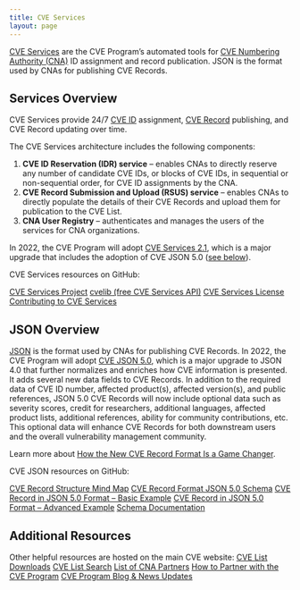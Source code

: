 ```yaml
---
title: CVE Services
layout: page
---
```


[CVE Services](https://github.com/CVEProject/cve-services) are the CVE Program’s automated tools for [CVE Numbering Authority (CNA)](https://www.cve.org/ProgramOrganization/CNAs) ID assignment and record publication. JSON is the format used by CNAs for publishing CVE Records.

## Services Overview

CVE Services provide 24/7 [CVE ID](https://www.cve.org/ResourcesSupport/Glossary?activeTerm=glossaryCVEID) assignment, [CVE Record](https://www.cve.org/ResourcesSupport/Glossary?activeTerm=glossaryRecord) publishing, and CVE Record updating over time.

The CVE Services architecture includes the following components: 

<ol>
  <li><strong>CVE ID Reservation (IDR) service</strong> – enables CNAs to directly reserve any number of candidate CVE IDs, or blocks of CVE IDs, in sequential or non-sequential order, for CVE ID assignments by the CNA.</li>
  <li><strong>CVE Record Submission and Upload (RSUS) service</strong> – enables CNAs to directly populate the details of their CVE Records and upload them for publication to the CVE List.</li>
  <li><strong>CNA User Registry</strong> – authenticates and manages the users of the services for CNA organizations.</li>
</ol>
  
In 2022, the CVE Program will adopt [CVE Services 2.1](https://github.com/CVEProject/cve-services#project), which is a major upgrade that includes the adoption of CVE JSON 5.0 ([see below](https://cveproject.github.io/automation-cve-services#json-overview)).
  
CVE Services resources on GitHub: 
  
[CVE Services Project](https://github.com/CVEProject/cve-services#project)
[cvelib (free CVE Services API)](https://github.com/RedHatProductSecurity/cvelib)
[CVE Services License](https://github.com/CVEProject/cve-services/blob/dev/LICENSE)
[Contributing to CVE Services](https://github.com/CVEProject/cve-services/blob/dev/CONTRIBUTING.md)

## JSON Overview

[JSON](https://json-schema.org/) is the format used by CNAs for publishing CVE Records. In 2022, the CVE Program will adopt [CVE JSON 5.0](https://github.com/CVEProject/cve-schema/blob/master/schema/v5.0/CVE_JSON_5.0_schema.json), which is a major upgrade to JSON 4.0 that further normalizes and enriches how CVE information is presented. It adds several new data fields to CVE Records. In addition to the required data of CVE ID number, affected product(s), affected version(s), and public references, JSON 5.0 CVE Records will now include optional data such as severity scores, credit for researchers, additional languages, affected product lists, additional references, ability for community contributions, etc. This optional data will enhance CVE Records for both downstream users and the overall vulnerability management community. 

Learn more about [How the New CVE Record Format Is a Game Changer](https://www.cve.org/Media/News/item/podcast/2021/07/13/How-the-New-CVE-Record).

CVE JSON resources on GitHub: 

[CVE Record Structure Mind Map](https://cveproject.github.io/cve-schema/schema/v5.0/docs/mindmap.html)
[CVE Record Format JSON 5.0 Schema](https://github.com/CVEProject/cve-schema/blob/master/schema/v5.0/CVE_JSON_5.0_schema.json)
[CVE Record in JSON 5.0 Format – Basic Example](https://github.com/cveproject/cve-schema/blob/master/schema/v5.0/docs/basic-example.json)
[CVE Record in JSON 5.0 Format – Advanced Example](https://github.com/cveproject/cve-schema/blob/master/schema/v5.0/docs/advanced-example.json)
[Schema Documentation](https://cveproject.github.io/cve-schema/schema/v5.0/docs/)

## Additional Resources

Other helpful resources are hosted on the main CVE website:
[CVE List Downloads](https://www.cve.org/Downloads)
[CVE List Search](https://www.cve.org/)
[List of CNA Partners](https://www.cve.org/PartnerInformation/ListofPartners)
[How to Partner with the CVE Program](https://www.cve.org/PartnerInformation/Partner#HowToBecomeAPartner)
[CVE Program Blog & News Updates](https://www.cve.org/Media/News/AllNews)
